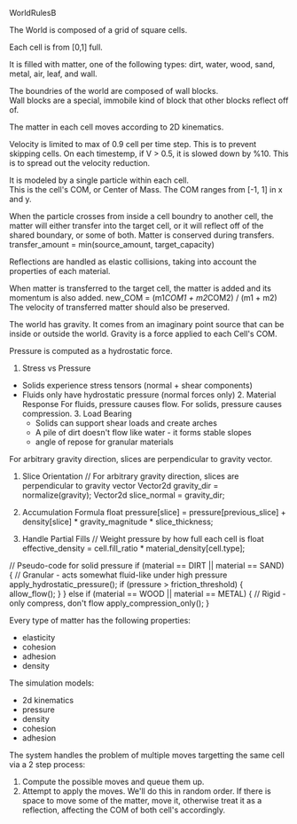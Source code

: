 WorldRulesB

The World is composed of a grid of square cells.

Each cell is from [0,1] full.

It is filled with matter, one of the following types:
dirt, water, wood, sand, metal, air, leaf, and wall.

The boundries of the world are composed of wall blocks.  
Wall blocks are a special, immobile kind of block that other blocks
reflect off of.

The matter in each cell moves according to 2D kinematics.

Velocity is limited to max of 0.9 cell per time step.
This is to prevent skipping cells.
On each timestemp, if V > 0.5, it is slowed down by %10.
This is to spread out the velocity reduction.

It is modeled by a single particle within each cell.  
This is the cell's COM, or Center of Mass.
The COM ranges from [-1, 1] in x and y.

When the particle crosses from inside a cell boundry to another cell,
the matter will either transfer into the target cell, or it will reflect off 
of the shared boundary, or some of both.
Matter is conserved during transfers.
transfer_amount = min(source_amount, target_capacity)

Reflections are handled as elastic collisions, taking into account 
the properties of each material.

When matter is transferred to the target cell, the matter is added and its momentum
is also added. new_COM = (m1*COM1 + m2*COM2) / (m1 + m2)
The velocity of transferred matter should also be preserved.

The world has gravity.  It comes from an imaginary point source that can be inside or outside the world.
Gravity is a force applied to each Cell's COM.

Pressure is computed as a hydrostatic force.
  1. Stress vs Pressure
- Solids experience stress tensors (normal + shear components)
- Fluids only have hydrostatic pressure (normal forces only)
  2. Material Response
For fluids, pressure causes flow.
For solids, pressure causes compression.
  3. Load Bearing
  - Solids can support shear loads and create arches
  - A pile of dirt doesn't flow like water - it forms stable slopes
  - angle of repose for granular materials

For arbitrary gravity direction, slices are perpendicular to gravity vector.

1. Slice Orientation
// For arbitrary gravity direction, slices are perpendicular to gravity vector
Vector2d gravity_dir = normalize(gravity);
Vector2d slice_normal = gravity_dir;

2. Accumulation Formula
float pressure[slice] = pressure[previous_slice] +
                        density[slice] * gravity_magnitude * slice_thickness;

3. Handle Partial Fills
// Weight pressure by how full each cell is
float effective_density = cell.fill_ratio * material_density[cell.type];

 // Pseudo-code for solid pressure
  if (material == DIRT || material == SAND) {
      // Granular - acts somewhat fluid-like under high pressure
      apply_hydrostatic_pressure();
      if (pressure > friction_threshold) {
          allow_flow();
      }
  } else if (material == WOOD || material == METAL) {
      // Rigid - only compress, don't flow
      apply_compression_only();
  }


Every type of matter has the following properties:
* elasticity
* cohesion
* adhesion
* density

The simulation models:
* 2d kinematics
* pressure
* density
* cohesion
* adhesion


The system handles the problem of multiple moves targetting the same cell via a 2 step
process:
1. Compute the possible moves and queue them up.
2. Attempt to apply the moves. We'll do this in random order.  If there is space to move some of the matter,
move it, otherwise treat it as a reflection, affecting the COM of both cell's accordingly.
